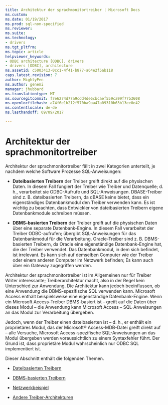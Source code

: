 ```yaml
---
title: Architektur der sprachmonitortreiber | Microsoft Docs
ms.custom: 
ms.date: 01/19/2017
ms.prod: sql-non-specified
ms.reviewer: 
ms.suite: 
ms.technology:
- drivers
ms.tgt_pltfrm: 
ms.topic: article
helpviewer_keywords:
- ODBC architecture [ODBC], drivers
- drivers [ODBC], architecture
ms.assetid: c5003413-0cc1-4f41-b877-a64e2f5ab118
caps.latest.revision: 7
author: MightyPen
ms.author: genemi
manager: jhubbard
ms.translationtype: MT
ms.sourcegitcommit: f7e6274d77a9cdd4de6cbcaef559ca99f77b3608
ms.openlocfilehash: a74f6e1b212f570ba9aa47a09310b63b13ee0e42
ms.contentlocale: de-de
ms.lasthandoff: 09/09/2017

---
```

# <a name="driver-architecture"></a>Architektur der sprachmonitortreiber
Architektur der sprachmonitortreiber fällt in zwei Kategorien unterteilt, je nachdem welche Software Prozesse SQL-Anweisungen:  
  
-   **Dateibasierten Treibern** der Treiber greift direkt auf die physischen Daten. In diesem Fall fungiert der Treiber wie Treiber und Datenquelle; d. h., verarbeitet sie ODBC-Aufrufe und SQL-Anweisungen. DBASE-Treiber sind z. B. dateibasierten Treibern, da dBASE keine bietet, dass ein eigenständiges Datenbankmodul den Treiber verwenden kann. Es ist wichtig zu beachten, dass Entwickler von dateibasierten Treibern eigene Datenbankmodule schreiben müssen.  
  
-   **DBMS-basierten Treibern** der Treiber greift auf die physischen Daten über eine separate Datenbank-Engine. In diesem Fall verarbeitet der Treiber ODBC-aufrufen; übergibt SQL-Anweisungen für das Datenbankmodul für die Verarbeitung. Oracle-Treiber sind z. B. DBMS-basierten Treibern, da Oracle eine eigenständige Datenbank-Engine hat, die der Treiber verwendet. Das Datenbankmodul, in dem sich befindet, ist irrelevant. Es kann sich auf demselben Computer wie der Treiber oder einem anderen Computer im Netzwerk befinden; Es kann auch über ein Gateway zugegriffen werden.  
  
 Architektur der sprachmonitortreiber ist im Allgemeinen nur für Treiber Writer interessante; Treiberarchitektur macht, also in der Regel kein Unterschied zur Anwendung. Die Architektur kann jedoch beeinflussen, ob eine Anwendung die DBMS-spezifische SQL verwenden kann. Microsoft Access enthält beispielsweise eine eigenständige Datenbank-Engine. Wenn ein Microsoft Access-Treiber DBMS-basiert ist – greift auf die Daten über dieses Modul – die Anwendung kann Microsoft Access – SQL-Anweisungen an das Modul zur Verarbeitung übergeben.  
  
 Jedoch, wenn der Treiber einen dateibasierten ist – d. h., er enthält ein proprietäres Modul, das der Microsoft® Access-MDB-Datei greift direkt auf – alle Versuche, Microsoft Access-spezifische SQL-Anweisungen an das Modul übergeben werden voraussichtlich zu einem Syntaxfehler führt. Der Grund ist, dass proprietäre Modul wahrscheinlich nur ODBC SQL implementiert ist.  
  
 Dieser Abschnitt enthält die folgenden Themen.  
  
-   [Dateibasierten Treibern](../../odbc/reference/file-based-drivers.md)  
  
-   [DBMS-basierten Treibern](../../odbc/reference/dbms-based-drivers.md)  
  
-   [Netzwerkbeispiel](../../odbc/reference/network-example.md)  
  
-   [Andere Treiber-Architekturen](../../odbc/reference/other-driver-architectures.md)

